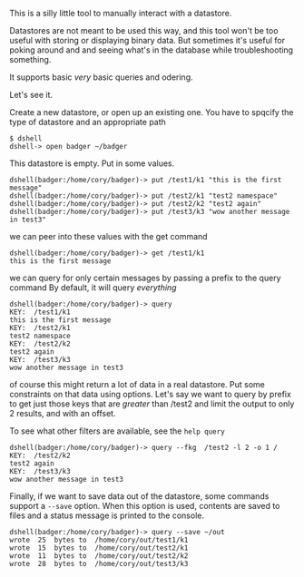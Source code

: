 This is a silly little tool to manually interact with a datastore.

Datastores are not meant to be used this way, and this tool won't be too useful with storing or displaying binary data.
But sometimes it's useful for poking around and and seeing what's in the database while troubleshooting something.

It supports basic *very* basic queries and odering.

Let's see it.

Create a new datastore, or open up an existing one.
You have to spqcify the type of datastore and an appropriate path

```
$ dshell
dshell-> open badger ~/badger
```


This datastore is empty. Put in some values.

```
dshell(badger:/home/cory/badger)-> put /test1/k1 "this is the first message"
dshell(badger:/home/cory/badger)-> put /test2/k1 "test2 namespace"
dshell(badger:/home/cory/badger)-> put /test2/k2 "test2 again"
dshell(badger:/home/cory/badger)-> put /test3/k3 "wow another message in test3"
```

we can peer into these values with the get command

```
dshell(badger:/home/cory/badger)-> get /test1/k1
this is the first message

```

we can query for only certain messages by passing a prefix to the query command
By default, it will query *everything*

```
dshell(badger:/home/cory/badger)-> query
KEY:  /test1/k1
this is the first message
KEY:  /test2/k1
test2 namespace
KEY:  /test2/k2
test2 again
KEY:  /test3/k3
wow another message in test3

```

of course this might return a lot of data in a real datastore.
Put some constraints on that data using options. Let's say we want
to query by prefix to get just those keys that are *greater* than /test2
and limit the output to only 2 results, and with an offset.

To see what other filters are available, see the `help query`

```
dshell(badger:/home/cory/badger)-> query --fkg  /test2 -l 2 -o 1 /
KEY:  /test2/k2
test2 again
KEY:  /test3/k3
wow another message in test3

```

Finally, if we want to save data out of the datastore, 
some commands support a `--save` option. When this option is used,
contents are saved to files and a status message is printed to the
console.

```
dshell(badger:/home/cory/badger)-> query --save ~/out
wrote  25  bytes to  /home/cory/out/test1/k1
wrote  15  bytes to  /home/cory/out/test2/k1
wrote  11  bytes to  /home/cory/out/test2/k2
wrote  28  bytes to  /home/cory/out/test3/k3

```
